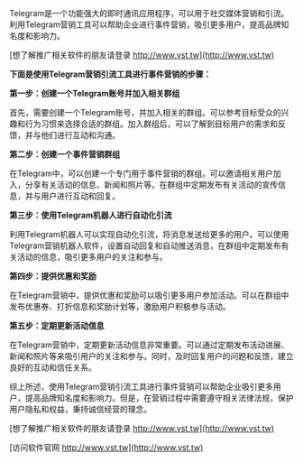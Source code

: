 Telegram是一个功能强大的即时通讯应用程序，可以用于社交媒体营销和引流。利用Telegram营销工具可以帮助企业进行事件营销，吸引更多用户，提高品牌知名度和影响力。

[想了解推广相关软件的朋友请登录 http://www.vst.tw](http://www.vst.tw)

**下面是使用Telegram营销引流工具进行事件营销的步骤：**

**第一步：创建一个Telegram账号并加入相关群组**

首先，需要创建一个Telegram账号，并加入相关的群组。可以参考目标受众的兴趣和行为习惯来选择合适的群组。加入群组后，可以了解到目标用户的需求和反馈，并与他们进行互动和沟通。

**第二步：创建一个事件营销群组**

在Telegram中，可以创建一个专门用于事件营销的群组。可以邀请相关用户加入，分享有关活动的信息、新闻和照片等。在群组中定期发布有关活动的宣传信息，并与用户进行互动和回复。

**第三步：使用Telegram机器人进行自动化引流**

利用Telegram机器人可以实现自动化引流，将消息发送给更多的用户。可以使用Telegram营销机器人软件，设置自动回复和自动推送消息，在群组中定期发布有关活动的信息，吸引更多用户的关注和参与。

**第四步：提供优惠和奖励**

在Telegram营销中，提供优惠和奖励可以吸引更多用户参加活动。可以在群组中发布优惠券、打折信息和奖励计划等，激励用户积极参与活动。

**第五步：定期更新活动信息**

在Telegram营销中，定期更新活动信息非常重要。可以通过定期发布活动进展、新闻和照片等来吸引用户的关注和参与。同时，及时回复用户的问题和反馈，建立良好的互动和信任关系。

综上所述，使用Telegram营销引流工具进行事件营销可以帮助企业吸引更多用户，提高品牌知名度和影响力。但是，在营销过程中需要遵守相关法律法规，保护用户隐私和权益，秉持诚信经营的理念。

[想了解推广相关软件的朋友请登录 http://www.vst.tw](http://www.vst.tw)


[访问软件官网 http://www.vst.tw](http://www.vst.tw)
